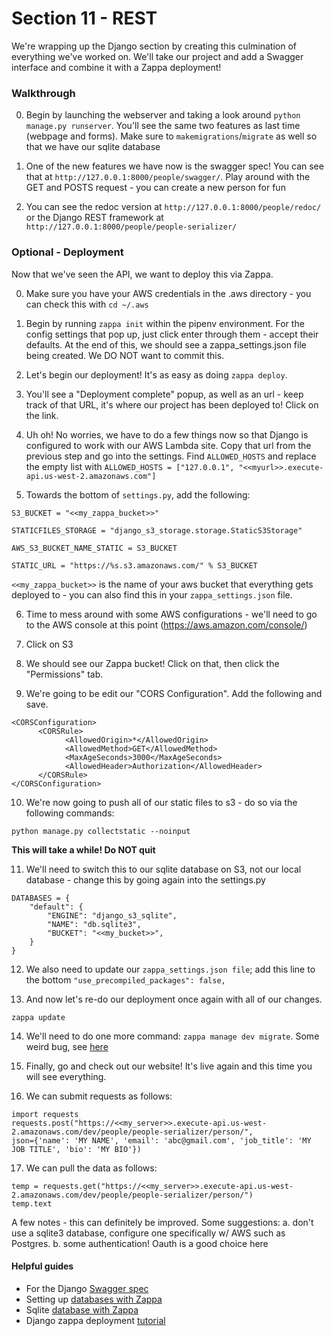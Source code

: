 # Section 11 - REST

We're wrapping up the Django section by creating this culmination of everything we've worked on. We'll take our project and add a Swagger interface and combine it with a Zappa deployment!


### Walkthrough

0. Begin by launching the webserver and taking a look around
```python manage.py runserver```. You'll see the same two features as last time (webpage and forms). Make sure to `makemigrations`/`migrate` as well so that we have our sqlite database

1. One of the new features we have now is the swagger spec! You can see that at
```http://127.0.0.1:8000/people/swagger/```. Play around with the GET and POSTS request - you can create a new person for fun

2. You can see the redoc version at ```http://127.0.0.1:8000/people/redoc/``` or the Django REST framework at ```http://127.0.0.1:8000/people/people-serializer/```


### Optional - Deployment

Now that we've seen the API, we want to deploy this via Zappa. 

0. Make sure you have your AWS credentials in the .aws directory - you can check this with `cd ~/.aws `

1. Begin by running `zappa init` within the pipenv environment. For the config settings that pop up, just click enter through them - accept their defaults. At the end of this, we should see a zappa_settings.json file being created. We DO NOT want to commit this.

2. Let's begin our deployment! It's as easy as doing `zappa deploy`.

3. You'll see a "Deployment complete" popup, as well as an url - keep track of that URL, it's where our project has been deployed to! Click on the link.
 
4. Uh oh! No worries, we have to do a few things now so that Django is configured to work with our AWS Lambda site. Copy that url from the previous step and go into the settings. Find `ALLOWED_HOSTS` and replace the empty list with 
`ALLOWED_HOSTS = ["127.0.0.1", "<<myurl>>.execute-api.us-west-2.amazonaws.com"]`

5. Towards the bottom of `settings.py`, add the following:

```
S3_BUCKET = "<<my_zappa_bucket>>"

STATICFILES_STORAGE = "django_s3_storage.storage.StaticS3Storage"

AWS_S3_BUCKET_NAME_STATIC = S3_BUCKET

STATIC_URL = "https://%s.s3.amazonaws.com/" % S3_BUCKET
```

`<<my_zappa_bucket>>` is the name of your aws bucket that everything gets deployed to - you can also find this in your `zappa_settings.json` file.

6. Time to mess around with some AWS configurations - we'll need to go to the AWS console at this point (https://aws.amazon.com/console/)

7. Click on S3 

8. We should see our Zappa bucket! Click on that, then click the "Permissions" tab.

9. We're going to be edit our "CORS Configuration". Add the following and save.

```
<CORSConfiguration>
      <CORSRule>
            <AllowedOrigin>*</AllowedOrigin>
            <AllowedMethod>GET</AllowedMethod>
            <MaxAgeSeconds>3000</MaxAgeSeconds>
            <AllowedHeader>Authorization</AllowedHeader>
      </CORSRule>
</CORSConfiguration>
```

10. We're now going to push all of our static files to s3 - do so via the following commands:

```
python manage.py collectstatic --noinput
```

<b> This will take a while! Do NOT quit </b>

11. We'll need to switch this to our sqlite database on S3, not our local database - change this by going again into the settings.py

```
DATABASES = {
    "default": {
        "ENGINE": "django_s3_sqlite",
        "NAME": "db.sqlite3",
        "BUCKET": "<<my_bucket>>",
    }
}
```

12. We also need to update our `zappa_settings.json file`; add this line to the bottom `"use_precompiled_packages": false,`

13. And now let's re-do our deployment once again with all of our changes.

```
zappa update
```

14. We'll need to do one more command: 
`zappa manage dev migrate`. Some weird bug, see [here](https://github.com/FlipperPA/django-s3-sqlite/issues/5) 

15. Finally, go and check out our website! It's live again and this time you will see everything.

16. We can submit requests as follows:

```
import requests
requests.post("https://<<my_server>>.execute-api.us-west-2.amazonaws.com/dev/people/people-serializer/person/", 
json={'name': 'MY NAME', 'email': 'abc@gmail.com', 'job_title': 'MY JOB TITLE', 'bio': 'MY BIO'})
```

17. We can pull the data as follows:

```
temp = requests.get("https://<<my_server>>.execute-api.us-west-2.amazonaws.com/dev/people/people-serializer/person/")
temp.text
```


A few notes - this can definitely be improved. Some suggestions: a. don't use a sqlite3 database, configure one specifically w/ AWS such as Postgres. b. some authentication! Oauth is a good choice here

#### Helpful guides

* For the Django [Swagger spec](https://github.com/axnsan12/drf-yasg)
* Setting up [databases with Zappa](https://romandc.com/zappa-django-guide/walk_database/)
* Sqlite [database with Zappa](https://github.com/flipperpa/django-s3-sqlite)
* Django zappa deployment [tutorial](https://www.agiliq.com/blog/2019/01/complete-serverless-django/#go-to-django-app)